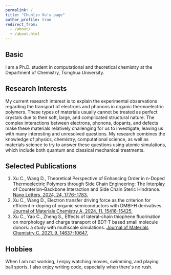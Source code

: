 ```yaml
---
permalink: /
title: "Chunlin Xu's page"
author_profile: true
redirect_from: 
  - /about/
  - /about.html
---
```


## Basic
I am a Ph.D. student in computational and theoretical chemistry at the Department of Chemistry, Tsinghua University.

## Research Interests
My current research interest is to explain the experimental observations regarding the transport of electrons and phonons in organic thermoelectric polymers. These types of materials usually cannot be treated as perfect crystals due to their soft, large, and complicated structural nature. The complex interactions between electrons, phonons, dopants, and defects make these materials relatively challenging for us to investigate, leaving us with many interesting and unresolved questions. My research combines the knowledge of physics, chemistry, computational science, as well as materials science to try to answer these questions using atomic simulations, which include both quantum and classical mechanical treatments.

## Selected Publications
1. Xu C., Wang D., Theoretical Perspective of Enhancing Order in n-Doped Thermoelectric Polymers through Side Chain Engineering: The Interplay of Counterion–Backbone Interaction and Side Chain Steric Hindrance. [Nano Letters, 2024, 24, 1776−1783.](https://doi.org/10.1021/acs.nanolett.3c04829)
2. Xu C., Wang D., Electron transfer driving force as the criterion for efficient n-doping of organic semiconductors with DMBI-H derivatives. [Journal of Materials Chemistry A, 2024, 11, 15416-15425.](http://dx.doi.org/10.1039/D3TA02943C)
3. Xu C., Yao C., Zheng S., Effects of lateral-chain thiophene fluorination on morphology and charge transport of BDT-T based small molecule donors: a study with multiscale simulations. [Journal of Materials Chemistry C, 2021, 9, 14637-10647.](https://doi.org/10.1039/D1TC03784F)

## Hobbies
When I am not working, I enjoy watching movies, swimming, and playing ball sports. I also enjoy writing code, especially when there's no rush.
